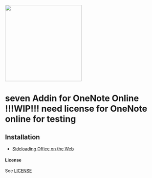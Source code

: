 <img src="https://www.seven.io/wp-content/uploads/Logo.svg" width="250" />

# seven Addin for OneNote Online !!!WIP!!! need license for OneNote online for testing

## Installation
- [Sideloading Office on the Web](https://docs.microsoft.com/en-us/office/dev/add-ins/testing/sideload-office-add-ins-for-testing)

#### License
See [LICENSE](LICENSE)
